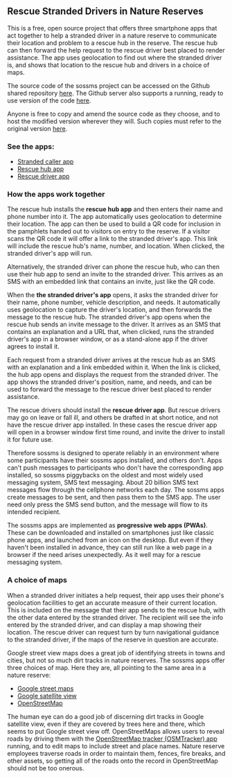 <h2>Rescue Stranded Drivers in Nature Reserves</h2>

<p>This is a free, open source project that offers three smartphone apps that act together to help a stranded driver in a nature reserve
to communicate their location and problem to a rescue hub in the reserve.  The rescue hub can then forward the help request to the rescue
driver best placed to render assistance.  The app uses geolocation to find out where the stranded driver is, and shows that location to
the rescue hub and drivers in a choice of maps.</p>

<p>The source code of the sossms project can be accessed on the Github shared repository <a href="https://github.com/tijaska/sossms">here</a>.
The Github server also supports a running, ready to use version of the code <a href="https://tijaska.github.io/sossms/">here</a>.</p>

<p>Anyone is free to copy and amend the source code as they choose, and to host the modified version wherever they will. Such copies must
refer to the original version <a href="https://github.com/tijaska/sossms">here</a>.</p>

<h3>See the apps:</h3>

<ul>
  <!--li><a href="web/index.html">A description of this system</a></li-->
  <li><a href="web/caller/">Stranded caller app</a></li>
  <li><a href="web/hub/">Rescue hub app</a></li>
  <li><a href="web/rescue/">Rescue driver app</a></li>
</ul>

<h3>How the apps work together</h3>

<p>The rescue hub installs the <strong>rescue hub app</strong> and then enters their name and phone number into it. The app automatically
uses geolocation to determine their location.  The app can then be used to build a QR code for inclusion in the pamphlets handed out to
visitors on entry to the reserve.  If a visitor scans the QR code it will offer a link to the stranded driver's app.  This link will
include the rescue hub's name, number, and location. When clicked, the stranded driver's app will run.</p>

<p>Alternatively, the stranded driver can phone the rescue hub, who can then use their hub app to send an invite to the stranded driver.
This arrives as an SMS with an embedded link that contains an invite, just like the QR code.</p>

<p>When the <strong>the stranded driver's app</strong> opens, it asks the stranded driver for their name, phone number, vehicle description,
and needs. It automatically uses geolocation to capture the driver's location, and then forwards the message to the rescue hub. The stranded
driver's app opens when the rescue hub sends an invite message to the driver. It arrives as an SMS that contains an explanation and a URL
that, when clicked, runs the stranded driver's app in a browser window, or as a stand-alone app if the driver agrees to install it.</p>

<!--p>Of course drivers don't go on trips expecting vehicle breakdowns, so we can't expect them to install the stranded driver app in advance.
For this reason the app is packaged as a <strong>Progressive Web App</strong>
(PWA) that can run on the fly in a standard browser window, or be installed as a stand-alone phone app as the user chooses.</p-->

<p>Each request from a stranded driver arrives at the rescue hub as an SMS with an explanation and a link embedded within it. When the link
is clicked, the hub app opens and displays the request from the stranded driver. The app shows the stranded driver's position, name, and needs,
and can be used to forward the message to the rescue driver best placed to render assistance.</p>

<p>The rescue drivers should install the <strong>rescue driver app</strong>. But rescue drivers may go on leave or fall ill, and others be
drafted in at short notice, and not have the rescue driver app installed. In these cases the rescue driver app will open in a browser window
first time round, and invite the driver to install it for future use.</p>

<p>Therefore sossms is designed to operate reliably in an environment where some participants have their sossms apps installed, and
others don't. Apps can't push messages to participants who don't have the corresponding app installed, so sossms piggybacks on the
oldest and most widely used messaging system, SMS text messaging. About 20 billion SMS text messages flow through the cellphone networks
each day.  The sossms apps create messages to be sent, and then pass them to the SMS app. The user need only press the SMS send button,
and the message will flow to its intended recipient.</p>

<p>The sossms apps are implemented as <strong>progressive web apps (PWAs)</strong>. These can be downloaded and installed on smartphones
just like classic phone apps, and launched from an icon on the desktop. But even if they haven't been installed in advance, they can still
run like a web page in a browser if the need arises unexpectedly. As it well may for a rescue messaging system.</p>

<h3>A choice of maps</h3>

<p>When a stranded driver initiates a help request, their app uses their phone's geolocation facilities to get an accurate measure of their
current location. This is included on the message that their app sends to the rescue hub, with the other data entered by the stranded driver.
The recipient will see the info entered by the stranded driver, and can display a map showing their location. The rescue driver can request
turn by turn navigational guidance to the stranded driver, if the maps of the reserve in question are accurate.</p>

<p>Google street view maps does a great job of identifying streets in towns and cities, but not so much dirt tracks in nature reserves.
The sossms apps offer three choices of map. Here they are, all pointing to the same area in a nature reserve:</p>
 
<ul>
  <li><a href="https://www.google.com/maps/@-24.8084045,28.1284559,16z">Google street maps</a></li>
  <li><a href="https://www.google.com/maps/@-24.8084045,28.1284559,2112m/data=!3m1!1e3">Google satellite view</a></li>
  <li><a href="https://www.openstreetmap.org/#map=16/-24.8081/28.1292">OpenStreetMap</a></li>
</ul>

<p>The human eye can do a good job of discerning dirt tracks in Google satellite view, even if they are covered by trees here and there,
which seems to put Google street view off. OpenStreetMaps allows users to reveal roads by driving them with the
<a href="https://play.google.com/store/apps/details?id=net.osmtracker&hl=en_ZA&gl=US">OpenStreetMap tracker (OSMTracker) app</a> running,
and to edit maps to include street and place names. Nature reserve employees traverse roads in order to maintain them, fences, fire breaks,
and other assets, so getting all of the roads onto the record in OpenStreetMap should not be too onerous.</p>
